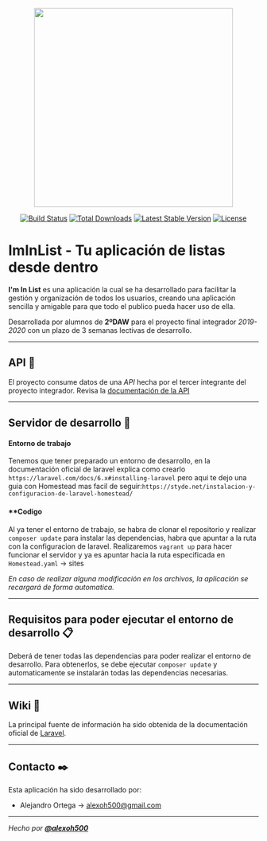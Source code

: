 <p align="center"><img src="https://res.cloudinary.com/dtfbvvkyp/image/upload/v1566331377/laravel-logolockup-cmyk-red.svg" width="400"></p>

<p align="center">
<a href="https://travis-ci.org/laravel/framework"><img src="https://travis-ci.org/laravel/framework.svg" alt="Build Status"></a>
<a href="https://packagist.org/packages/laravel/framework"><img src="https://poser.pugx.org/laravel/framework/d/total.svg" alt="Total Downloads"></a>
<a href="https://packagist.org/packages/laravel/framework"><img src="https://poser.pugx.org/laravel/framework/v/stable.svg" alt="Latest Stable Version"></a>
<a href="https://packagist.org/packages/laravel/framework"><img src="https://poser.pugx.org/laravel/framework/license.svg" alt="License"></a>
</p>


# **ImInList** - Tu aplicación de listas desde dentro

**I'm In List** es una aplicación la cual se ha desarrollado para facilitar la gestión y organización de todos los usuarios, creando una aplicación sencilla y amigable para que todo el publico pueda hacer uso de ella.

Desarrollada por alumnos de **2ºDAW** para el proyecto final integrador *2019-2020* con un plazo de 3 semanas lectivas de desarrollo.

---

## **API** 🔩

El proyecto consume datos de una *API* hecha por el tercer integrante del proyecto integrador. Revisa la [documentación de la API](https://github.com/Josee9988/Im-In-List-backend)

---

## **Servidor de desarrollo** 🚀

#### **Entorno de trabajo**
Tenemos que tener preparado un entorno de desarrollo, en la documentación oficial de laravel explica como crearlo `https://laravel.com/docs/6.x#installing-laravel` pero aqui te dejo una guia con Homestead mas facil de seguir:`https://styde.net/instalacion-y-configuracion-de-laravel-homestead/` 

#### **Codigo
Al ya tener el entorno de trabajo, se habra de clonar el repositorio y realizar `composer update` para instalar las dependencias, habra que apuntar a la ruta con la configuracion de laravel. Realizaremos `vagrant up` para hacer funcionar el servidor y ya es apuntar hacia la ruta especificada en `Homestead.yaml` -> sites

*En caso de realizar alguna modificación en los archivos, la aplicación se recargará de forma automatica.*

---

## **Requisitos para poder ejecutar el entorno de desarrollo** 📋

Deberá de tener todas las dependencias para poder realizar el entorno de desarrollo. Para obtenerlos, se debe ejecutar `composer update` y automaticamente se instalarán todas las dependencias necesarias.


---

## **Wiki** 📖

La principal fuente de información ha sido obtenida de la documentación oficial de [Laravel](https://laravel.com/docs/6.x).

---

## **Contacto** ✒️

Esta aplicación ha sido desarrollado por:

- Alejandro Ortega → <alexoh500@gmail.com>

---

*Hecho por **[@alexoh500](https://github.com/alexoh500)***
